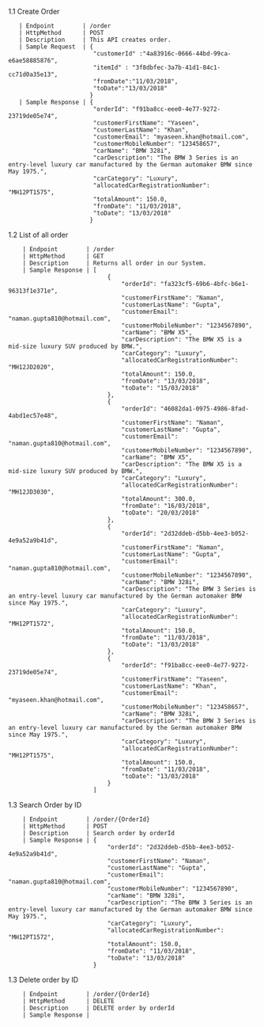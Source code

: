 1.1 Create Order
     
       | Endpoint        | /order
       | HttpMethod      | POST
       | Description     | This API creates order.
       | Sample Request  | {
                           	"customerId" :"4a83916c-0666-44bd-99ca-e6ae58885876",
                           	"itemId" : "3f8dbfec-3a7b-41d1-84c1-cc71d0a35e13",
                           	"fromDate":"11/03/2018",
                           	"toDate":"13/03/2018"
                           }
       | Sample Response | {
                           	"orderId": "f91ba8cc-eee0-4e77-9272-23719de05e74",
                           	"customerFirstName": "Yaseen",
                           	"customerLastName": "Khan",
                           	"customerEmail": "myaseen.khan@hotmail.com",
                           	"customerMobileNumber": "123458657",
                           	"carName": "BMW 328i",
                           	"carDescription": "The BMW 3 Series is an entry-level luxury car manufactured by the German automaker BMW since May 1975.",
                           	"carCategory": "Luxury",
                           	"allocatedCarRegistrationNumber": "MH12PT1575",
                           	"totalAmount": 150.0,
                           	"fromDate": "11/03/2018",
                           	"toDate": "13/03/2018"
                           }
     
  1.2 List of all order
     
        | Endpoint        | /order
        | HttpMethod      | GET
        | Description     | Returns all order in our System.
        | Sample Response | [
                            	{
                            		"orderId": "fa323cf5-69b6-4bfc-b6e1-96313f1e371e",
                            		"customerFirstName": "Naman",
                            		"customerLastName": "Gupta",
                            		"customerEmail": "naman.gupta810@hotmail.com",
                            		"customerMobileNumber": "1234567890",
                            		"carName": "BMW X5",
                            		"carDescription": "The BMW X5 is a mid-size luxury SUV produced by BMW.",
                            		"carCategory": "Luxury",
                            		"allocatedCarRegistrationNumber": "MH12JD2020",
                            		"totalAmount": 150.0,
                            		"fromDate": "13/03/2018",
                            		"toDate": "15/03/2018"
                            	},
                            	{
                            		"orderId": "46082da1-0975-4986-8fad-4abd1ec57e48",
                            		"customerFirstName": "Naman",
                            		"customerLastName": "Gupta",
                            		"customerEmail": "naman.gupta810@hotmail.com",
                            		"customerMobileNumber": "1234567890",
                            		"carName": "BMW X5",
                            		"carDescription": "The BMW X5 is a mid-size luxury SUV produced by BMW.",
                            		"carCategory": "Luxury",
                            		"allocatedCarRegistrationNumber": "MH12JD3030",
                            		"totalAmount": 300.0,
                            		"fromDate": "16/03/2018",
                            		"toDate": "20/03/2018"
                            	},
                            	{
                            		"orderId": "2d32ddeb-d5bb-4ee3-b052-4e9a52a9b41d",
                            		"customerFirstName": "Naman",
                            		"customerLastName": "Gupta",
                            		"customerEmail": "naman.gupta810@hotmail.com",
                            		"customerMobileNumber": "1234567890",
                            		"carName": "BMW 328i",
                            		"carDescription": "The BMW 3 Series is an entry-level luxury car manufactured by the German automaker BMW since May 1975.",
                            		"carCategory": "Luxury",
                            		"allocatedCarRegistrationNumber": "MH12PT1572",
                            		"totalAmount": 150.0,
                            		"fromDate": "11/03/2018",
                            		"toDate": "13/03/2018"
                            	},
                            	{
                            		"orderId": "f91ba8cc-eee0-4e77-9272-23719de05e74",
                            		"customerFirstName": "Yaseen",
                            		"customerLastName": "Khan",
                            		"customerEmail": "myaseen.khan@hotmail.com",
                            		"customerMobileNumber": "123458657",
                            		"carName": "BMW 328i",
                            		"carDescription": "The BMW 3 Series is an entry-level luxury car manufactured by the German automaker BMW since May 1975.",
                            		"carCategory": "Luxury",
                            		"allocatedCarRegistrationNumber": "MH12PT1575",
                            		"totalAmount": 150.0,
                            		"fromDate": "11/03/2018",
                            		"toDate": "13/03/2018"
                            	}
                            ]
  1.3 Search Order by ID
  
       
        | Endpoint        | /order/{OrderId}
        | HttpMethod      | POST
        | Description     | Search order by orderId
        | Sample Response | {
                            	"orderId": "2d32ddeb-d5bb-4ee3-b052-4e9a52a9b41d",
                            	"customerFirstName": "Naman",
                            	"customerLastName": "Gupta",
                            	"customerEmail": "naman.gupta810@hotmail.com",
                            	"customerMobileNumber": "1234567890",
                            	"carName": "BMW 328i",
                            	"carDescription": "The BMW 3 Series is an entry-level luxury car manufactured by the German automaker BMW since May 1975.",
                            	"carCategory": "Luxury",
                            	"allocatedCarRegistrationNumber": "MH12PT1572",
                            	"totalAmount": 150.0,
                            	"fromDate": "11/03/2018",
                            	"toDate": "13/03/2018"
                            }
    
  1.3 Delete order by ID
  
       
        | Endpoint        | /order/{OrderId}
        | HttpMethod      | DELETE
        | Description     | DELETE order by orderId
        | Sample Response |